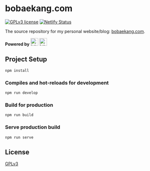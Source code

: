 # bobaekang.com

[![GPLv3 license](https://img.shields.io/badge/License-GPLv3-blue.svg)](http://perso.crans.org/besson/LICENSE.html)
[![Netlify Status](https://api.netlify.com/api/v1/badges/cb35b8f4-e0f4-40bb-919c-406a6c784dfa/deploy-status)](https://app.netlify.com/sites/bobaekangdotcom/deploys)

The source repository for my personal website/blog: [bobaekang.com](http://bobaekang.com).

**Powered by** <img src="https://www.gatsbyjs.org/icons/icon-48x48.png" alt="https://www.gatsbyjs.org/icons/icon-48x48.png" height="25" class="transparent"> <img src="https://material-ui.com/static/favicon.ico" alt="https://material-ui.com/static/favicon.ico" height="25" class="transparent">


## Project Setup

```
npm install
```

### Compiles and hot-reloads for development

```
npm run develop
```

### Build for production

```
npm run build
```

### Serve production build

```
npm run serve
```

## License

[GPLv3](./LICENSE)